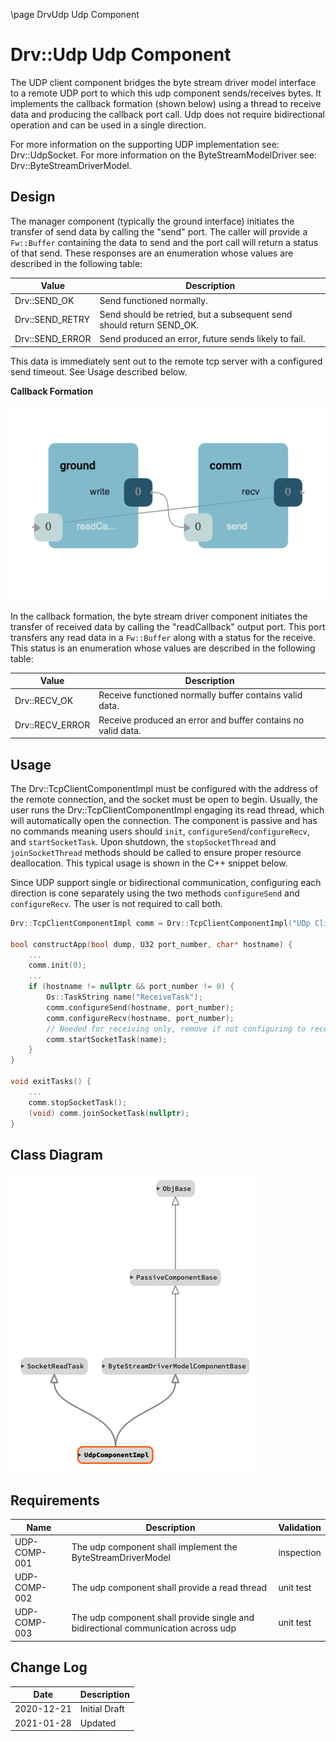 \page DrvUdp Udp  Component
# Drv::Udp Udp Component

The UDP client component bridges the byte stream driver model interface to a remote UDP port to which this udp component
sends/receives bytes. It implements the callback formation (shown below) using a thread to receive data and producing
the callback port call.  Udp does not require bidirectional operation and can be used in a single direction.

For more information on the supporting UDP implementation see: Drv::UdpSocket.
For more information on the ByteStreamModelDriver see: Drv::ByteStreamDriverModel.

## Design

The manager component (typically the ground interface) initiates the transfer of send data by calling the "send" port.
The caller will provide a `Fw::Buffer` containing the data to send and the port call will return a status of that send.
These responses are an enumeration whose values are described in the following table:

| Value | Description |
|---|---|
| Drv::SEND_OK    | Send functioned normally. |
| Drv::SEND_RETRY | Send should be retried, but a subsequent send should return SEND_OK. |
| Drv::SEND_ERROR | Send produced an error, future sends likely to fail. |

This data is immediately sent out to the remote tcp server with a configured send timeout. See Usage described below.

**Callback Formation**

![Callback](../../ByteStreamDriverModel/docs/img/canvas-callback.png)

In the callback formation, the byte stream driver component initiates the transfer of received data by calling the
"readCallback" output port. This port transfers any read data in a `Fw::Buffer` along with a status for the receive.
This status is an enumeration whose values are described in the following table:

| Value | Description |
|---|---|
| Drv::RECV_OK    | Receive functioned normally buffer contains valid data. |
| Drv::RECV_ERROR | Receive produced an error and buffer contains no valid data. |

## Usage

The Drv::TcpClientComponentImpl must be configured with the address of the remote connection, and the socket must be
open to begin. Usually, the user runs the Drv::TcpClientComponentImpl engaging its read thread, which will automatically
open the  connection. The component is passive and has no commands meaning users should `init`,
`configureSend`/`configureRecv`, and `startSocketTask`. Upon shutdown, the `stopSocketThread` and `joinSocketThread`
methods should be called to ensure proper resource deallocation. This typical usage is shown in the C++ snippet below.

Since UDP support single or bidirectional communication, configuring each direction is cone separately using the two
methods `configureSend` and `configureRecv`. The user is not required to call both.

```c++
Drv::TcpClientComponentImpl comm = Drv::TcpClientComponentImpl("UDp Client");

bool constructApp(bool dump, U32 port_number, char* hostname) {
    ...
    comm.init(0);
    ...
    if (hostname != nullptr && port_number != 0) {
        Os::TaskString name("ReceiveTask");
        comm.configureSend(hostname, port_number);
        comm.configureRecv(hostname, port_number);
        // Needed for receiving only, remove if not configuring to receive
        comm.startSocketTask(name);
    }
}

void exitTasks() {
    ...
    comm.stopSocketTask();
    (void) comm.joinSocketTask(nullptr);
}
```
## Class Diagram

![classdiagram](./img/class_diagram_udp.png)

## Requirements

| Name | Description | Validation |
|---|---|---|
| UDP-COMP-001 | The udp component shall implement the ByteStreamDriverModel  | inspection |
| UDP-COMP-002 | The udp component shall provide a read thread | unit test |
| UDP-COMP-003 | The udp component shall provide single and bidirectional communication across udp | unit test |

## Change Log

| Date | Description |
|---|---|
| 2020-12-21 | Initial Draft |
| 2021-01-28 | Updated |
